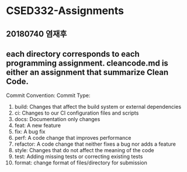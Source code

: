 # CSED332-Assignments
20180740 염재후
---
each directory corresponds to each programming assignment.
cleancode.md is either an assignment that summarize **Clean Code**.
---

Commit Convention:
Commit Type:
1. build: Changes that affect the build system or external dependencies
2. ci: Changes to our CI configuration files and scripts
3. docs: Documentation only changes
4. feat: A new feature
5. fix: A bug fix
6. perf: A code change that improves performance
7. refactor: A code change that neither fixes a bug nor adds a feature
8. style: Changes that do not affect the meaning of the code
9. test: Adding missing tests or correcting existing tests
10. format: change format of files/directory for submission